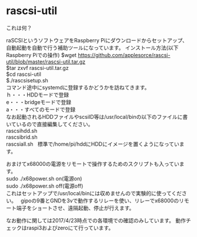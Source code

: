 # rascsi-util
これは何？

raSCSIというソフトウェアをRaspberry Piにダウンロードからセットアップ、自動起動を自動で行う補助ツールになっています。
インストール方法(以下Raspberry Piでの操作) 
$wget https://github.com/applesorce/rascsi-util/blob/master/rascsi-util.tar.gz  
$tar zxvf rascsi-util.tar.gz  
$cd rascsi-util  
$./rascsisetup.sh  
コマンド途中にsystemdに登録するかどうかを訪ねてきます。  
ｈ・・・HDDモードで登録  
e・・・bridgeモードで登録  
a・・・すべてのモードで登録  
なお起動されるHDDファイルやscsiID等は/usr/local/binの以下のファイルに書いているので直接編集してください。  
rascsihdd.sh  
rascsibrid.sh  
rascsiall.sh  
標準で/home/pi/hddにHDDにイメージを置くようになっています。 
 
おまけてx68000の電源をリモートで操作するためのスクリプトも入っています。  
sudo ./x68power.sh on(電源on)  
sudo ./x68power.sh off(電源off)  
これはセットアップで/usr/local/binには収めませんので実験的に使ってください。  
gipoの9番とGNDを3vで動作するリレーを使い、リレーでx68000のリモート端子をショートさせ、遠隔起動、停止が行えます。  

なお動作に関しては2017/4/23時点での各環境での確認のみしています。
動作チェックはraspi3およびzeroにて行っています。 
